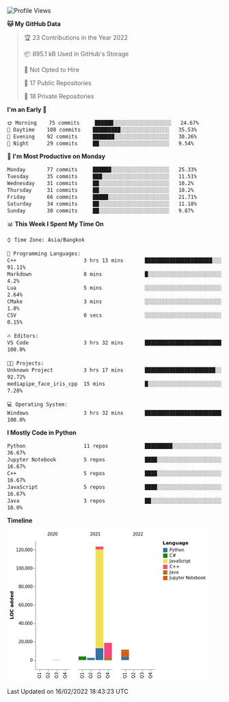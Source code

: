 <!--START_SECTION:waka-->
![Profile Views](http://img.shields.io/badge/Profile%20Views-10-blue)

**🐱 My GitHub Data** 

> 🏆 23 Contributions in the Year 2022
 > 
> 📦 895.1 kB Used in GitHub's Storage 
 > 
> 🚫 Not Opted to Hire
 > 
> 📜 17 Public Repositories 
 > 
> 🔑 18 Private Repositories  
 > 
**I'm an Early 🐤** 

```text
🌞 Morning    75 commits     ██████░░░░░░░░░░░░░░░░░░░   24.67% 
🌆 Daytime    108 commits    █████████░░░░░░░░░░░░░░░░   35.53% 
🌃 Evening    92 commits     ███████░░░░░░░░░░░░░░░░░░   30.26% 
🌙 Night      29 commits     ██░░░░░░░░░░░░░░░░░░░░░░░   9.54%

```
📅 **I'm Most Productive on Monday** 

```text
Monday       77 commits     ██████░░░░░░░░░░░░░░░░░░░   25.33% 
Tuesday      35 commits     ███░░░░░░░░░░░░░░░░░░░░░░   11.51% 
Wednesday    31 commits     ██░░░░░░░░░░░░░░░░░░░░░░░   10.2% 
Thursday     31 commits     ██░░░░░░░░░░░░░░░░░░░░░░░   10.2% 
Friday       66 commits     █████░░░░░░░░░░░░░░░░░░░░   21.71% 
Saturday     34 commits     ██░░░░░░░░░░░░░░░░░░░░░░░   11.18% 
Sunday       30 commits     ██░░░░░░░░░░░░░░░░░░░░░░░   9.87%

```


📊 **This Week I Spent My Time On** 

```text
⌚︎ Time Zone: Asia/Bangkok

💬 Programming Languages: 
C++                      3 hrs 13 mins       ██████████████████████░░░   91.11% 
Markdown                 8 mins              █░░░░░░░░░░░░░░░░░░░░░░░░   4.2% 
Lua                      5 mins              ░░░░░░░░░░░░░░░░░░░░░░░░░   2.64% 
CMake                    3 mins              ░░░░░░░░░░░░░░░░░░░░░░░░░   1.8% 
CSV                      0 secs              ░░░░░░░░░░░░░░░░░░░░░░░░░   0.15%

🔥 Editors: 
VS Code                  3 hrs 32 mins       █████████████████████████   100.0%

🐱‍💻 Projects: 
Unknown Project          3 hrs 17 mins       ███████████████████████░░   92.72% 
mediapipe_face_iris_cpp  15 mins             █░░░░░░░░░░░░░░░░░░░░░░░░   7.28%

💻 Operating System: 
Windows                  3 hrs 32 mins       █████████████████████████   100.0%

```

**I Mostly Code in Python** 

```text
Python                   11 repos            █████████░░░░░░░░░░░░░░░░   36.67% 
Jupyter Notebook         5 repos             ████░░░░░░░░░░░░░░░░░░░░░   16.67% 
C++                      5 repos             ████░░░░░░░░░░░░░░░░░░░░░   16.67% 
JavaScript               5 repos             ████░░░░░░░░░░░░░░░░░░░░░   16.67% 
Java                     3 repos             ██░░░░░░░░░░░░░░░░░░░░░░░   10.0%

```


**Timeline**

![Chart not found](https://raw.githubusercontent.com/pntt3011/pntt3011/main/charts/bar_graph.png) 


 Last Updated on 16/02/2022 18:43:23 UTC
<!--END_SECTION:waka-->
